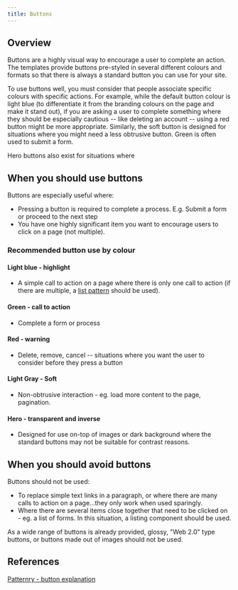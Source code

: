 ```yaml
---
title: Buttons
---
```

## Overview

Buttons are a highly visual way to encourage a user to complete an action. The templates provide buttons pre-styled in several different colours and formats so that there is always a standard button you can use for your site. 

To use buttons well, you must consider that people associate specific colours with specific actions. For example, while the default button colour is light blue (to differentiate it from the branding colours on the page and make it stand out), if you are asking a user to complete something where they should be especially cautious -- like deleting an account -- using a red button might be more appropriate. Similarly, the soft button is designed for situations where you might need a less obtrusive button. Green is often used to submit a form. 

Hero buttons also exist for situations where 

## When you should use buttons

Buttons are especially useful where: 

* Pressing a button is required to complete a process. E.g. Submit a form or proceed to the next step
* You have one highly significant item you want to encourage users to click on a page (not multiple). 

### Recommended button use by colour

#### Light blue - highlight

* A simple call to action on a page where there is only one call to action (if there are multiple, a [list pattern](components/listings) should be used). 

#### Green - call to action

* Complete a form or process

#### Red - warning

* Delete, remove, cancel -- situations where you want the user to consider before they press a button

#### Light Gray - Soft

* Non-obtrusive interaction - eg. load more content to the page, pagination. 

#### Hero - transparent and inverse

* Designed for use on-top of images or dark background where the standard buttons may not be suitable for contrast reasons. 

## When you should avoid buttons
Buttons should not be used:

* To replace simple text links in a paragraph, or where there are many calls to action on a page...they only work when used sparingly. 
* Where there are several items close together that need to be clicked on - eg. a list of forms. In this situation, a listing component should be used.  

As a wide range of buttons is already provided, glossy, "Web 2.0" type buttons, or buttons made out of images should not be used. 

## References

[Patternry - button explanation](http://patternry.com/p=primary-secondary-actions/)